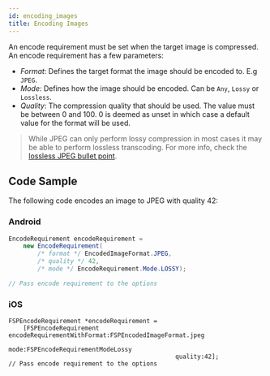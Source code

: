 ```yaml
---
id: encoding_images
title: Encoding Images
---
```


An encode requirement must be set when the target image is compressed. An encode requirement has a few parameters:

- _Format_: Defines the target format the image should be encoded to. E.g `JPEG`.
- _Mode_: Defines how the image should be encoded. Can be `Any`, `Lossy` or `Lossless`.
- _Quality_: The compression quality that should be used. The value must be between 0 and 100. 0 is deemed as unset in which case a default value for the format will be used.

> While JPEG can only perform lossy compression in most cases it may be able to perform lossless transcoding. For more info, check the [lossless JPEG bullet point](supported_image_formats.md#support).

## Code Sample

The following code encodes an image to JPEG with quality 42:

### Android

```java
EncodeRequirement encodeRequirement =
    new EncodeRequirement(
        /* format */ EncodedImageFormat.JPEG,
        /* quality */ 42,
        /* mode */ EncodeRequirement.Mode.LOSSY);

// Pass encode requirement to the options
```

### iOS

```objc
FSPEncodeRequirement *encodeRequirement =
    [FSPEncodeRequirement encodeRequirementWithFormat:FSPEncodedImageFormat.jpeg
                                                 mode:FSPEncodeRequirementModeLossy
                                              quality:42];
// Pass encode requirement to the options
```

